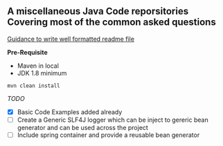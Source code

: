 ## A miscellaneous Java Code reporsitories Covering most of the common asked questions

[Guidance to write well formatted readme file](https://docs.github.com/en/github/writing-on-github/getting-started-with-writing-and-formatting-on-github/basic-writing-and-formatting-syntax)

**Pre-Requisite**
 - Maven in local
 - JDK 1.8 minimum
 
````
mvn clean install
````
_TODO_
 - [x] Basic Code Examples added already
 - [ ] Create a Generic SLF4J logger which can be inject to gereric bean generator and can be used across the project
 - [ ] Include spring container and provide a reusable bean generator 